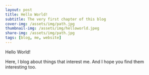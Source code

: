 ```yaml
---
layout: post
title: Hello World!
subtitle: The very first chapter of this blog
cover-img: /assets/img/path.jpg
thumbnail-img: /assets/img/helloworld.jpeg
share-img: /assets/img/path.jpg
tags: [blog, me, website]
---
```


Hello World!

Here, I blog about things that interest me. And I hope you find them interesting too.
